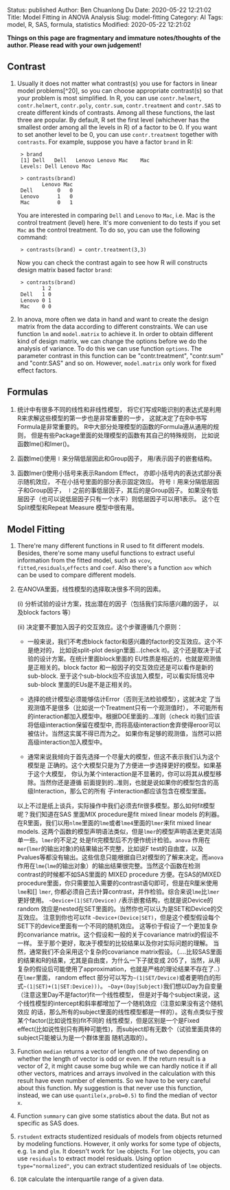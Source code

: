 Status: published
Author: Ben Chuanlong Du
Date: 2020-05-22 12:21:02
Title: Model Fitting in ANOVA Analysis
Slug: model-fitting
Category: AI
Tags: model, R, SAS, formula, statistics
Modified: 2020-05-22 12:21:02

**Things on this page are fragmentary and immature notes/thoughts of the author. Please read with your own judgement!**
 

## Contrast

1. Usually it does not matter what contrast(s) you use for factors in
    linear model problems[^20], so you can choose appropriate
    contrast(s) so that your problem is most simplified. In R, you can
    use `contr.helmert`, `contr.helmert`, `contr.poly`, `contr.sum`,
    `contr.treatment` and `contr.SAS` to create different kinds of
    contrasts. Among all these functions, the last three are popular. By
    default, R set the first level (whichever has the smallest order
    among all the levels in R) of a factor to be 0. If you want to set
    another level to be 0, you can use `contr.treatment` together with
    `contrasts`. For example, suppose you have a factor `brand` in R:

        > brand
        [1] Dell   Dell   Lenovo Lenovo Mac    Mac
        Levels: Dell Lenovo Mac

        > contrasts(brand)
               Lenovo Mac
        Dell        0   0
        Lenovo      1   0
        Mac         0   1
                

    You are interested in comparing `Dell` and `Lenovo` to `Mac`, i.e.
    Mac is the control treatment (level) here. It's more convenient to
    do tests if you set `Mac` as the control treatment. To do so, you
    can use the following command:

        > contrasts(brand) = contr.treatment(3,3)
                
    Now you can check the contrast again to see how R will constructs
    design matrix based factor `brand`:

        > contrasts(brand)
               1 2
        Dell   1 0
        Lenovo 0 1
        Mac    0 0
                
2. In anova, more often we data in hand and want to create the design
    matrix from the data according to different constraints. We can use
    function `lm` and `model.matrix` to achieve it. In order to obtain
    different kind of design matrix, we can change the options before we
    do the analysis of variance. To do this we can use function
    `options`. The parameter contrast in this function can be
    "contr.treatment", "contr.sum" and "contr.SAS" and so on.
    However, `model.matrix` only work for fixed effect factors. 

## Formulas

1. 统计中有很多不同的线性和非线性模型， 将它们写成R能识别的表达式是利用R来求解这些模型的第一步也是非常重要的一步， 这就决定了在R中书写
    Formula是非常重要的。 R中大部分处理模型的函数的Formula遵从通用的规则，
    但是有些Package里面的处理模型的函数有其自己的特殊规则， 比如说函数lme()和lmer()。

2. 函数lme()使用$\mid$来分隔低层因此和Group因子， 用/表示因子的嵌套结构。

3. 函数lmer()使用小括号来表示Random Effect， 亦即小括号内的表达式部分表示随机效应， 不在小括号里面的部分表示固定效应。
    符号$\mid$用来分隔低层因子和Group因子， $\mid$之前的事低层因子，其后的是Group因子。
    如果没有低层因子（也可以说低层因子只有一个水平）则低层因子可以用1表示。 这个在Split模型和Repeat Measure
    模型中很有用。

## Model Fitting

1. There're many different functions in R used to fit different models.
    Besides, there're some many useful functions to extract useful
    information from the fitted model, such as `vcov`,
    `fitted`,`residuals`,`effects` and `coef`. Also there's a function
    `aov` which can be used to compare different models.

2. 在ANOVA里面，线性模型的选择取决很多不同的因素。

    (i) 分析试验的设计方案，找出潜在的因子（包括我们实际感兴趣的因子， 以及block factors 等）

    (ii) 决定要不要加入因子的交互效应。这个步骤遵循几个原则：

    - 一般来说，我们不考虑block factor和感兴趣的factor的交互效应。这个不是绝对的，
        比如说split-plot design里面...(check
        it)。这个还是取决于试验的设计方案。在统计里面block里面的 EU性质是相近的，也就是观测值是正相关的。block
        factor 和一般因子的交互效应还是可以看作是新的sub-block.
        至于这个sub-block应不应该加入模型，可以看实际情况中sub-block 里面的EUs是不是正相关的。

    - 选择的统计模型必须能够估计Error（否则无法检验模型），这就决定
        了当观测值不是很多（比如说一个Treatment只有一个观测值时），
        不可能所有的interaction都加入模型中。根据DOE里面的...准则（check
        it)我们应该将低级interaction保留在模型中,
        而将高级interaction舍弃使得eroor可以被估计。当然这实属不得已而为之。
        如果你有足够的观测值，当然可以把高级interaction加入模型中。

    - 通常来说我倾向于首先选择一个尽量大的模型，但这不表示我们认为这个模型是
        正确的。这个大模型只是为了方便进一步选择更好的模型。如果基于这个大模型，
        你认为某个interaction是不显著的，你可以将其从模型移除。当然你还是遵循
        前面提到的..准则，也就是说如果你的模型包含的高级Interaction，那么它的所有
        子interaction都应该包含在模型里面。

    以上不过是纸上谈兵，实际操作中我们必须去fit很多模型。那么如何fit模型呢？我们知道在SAS 里面MIX procedure是fit
    mixed linear models 的利器。在R里面，我们以用`nlme`里面的`lme`或者`lme4`里面的`lmer`来fit
    mixed linear models.
    这两个函数的模型声明语法类似，但是`lmer`的模型声明语法更灵活简单一些。`lmer`的不足之
    处是fit完模型后不方便作统计检验。`anova` 作用在`mer`(`lmer`的输出对象)的结果输出不完整，比如说F
    test的自由度，以及Pvalues等都没有输出。这些信息只能根据自已对模型的了解来决定。而`anova`
    作用在`lme`(`lme`的输出对象）的输出结果很完整。当然这个函数在检测contrast的时候都不如SAS里面的 MIXED
    procedure 方便。在SAS的MIXED
    procedure里面，你只需要加入需要的contrast语句即可，但是在R厘米使用`lme`和[] `lmer`,
    你都必须自己去计算contrast，并作检验。综合来说`lme`比`lmer`更好使用。
    `~Device+(1|SET/Device)` `/`表示嵌套结构，也就是说Device的random
    效应是nested在SET里面的。当然你也可以认为是SET和Device的交互效应。 注意到你也可以fit
    `~Device+(Device|SET)`，但是这个模型假设每个SET下的device里面有一个不同的随机效应。
    这等价于假设了一个更加复杂的convariance matrix。这个假设和一般的关于covariance matrix的假设不一样。
    至于那个更好，取决于模型的比较结果以及你对实际问题的理解。 当然，通常我们不会采用这个复杂的covariance
    matrix假设。（....比较SAS里面的结果和R的结果，尤其是自由度，为什么一下子就变成
    205了，当然，从用复杂的假设后可能使用了approximation，也就是严格的理论结果不存在了..） 在`lmer`里面，
    random effect
    部分可以写为`~(1|SET/Device)`或者更明白的形式`~(1|SET)+(1|SET:Device)))`。
    `~Day+(Day|Subject)`我们想以Day为自变量（注意这里Day不是factor)fit一个线性模型，
    但是对于每个subject来说，这个线性模型的intercept和斜率都增加了一个随机效应（注意如果没有这个随机效应
    的话，那么所有的subject里面的线性模型都是一样的）。这有点类似于按某个factor(比如说性别)fit不同的
    线性模型，但是区别是一个是Fixed
    effect(比如说性别只有两种可能性)，而subject却有无数个（试验里面具体的subject只能被认为是一个群体里面
    随机选取的）。


2. Function `median` returns a vector of length one of two depending on
    whether the length of vector is odd or even. If the return result is
    a vector of 2, it might cause some bug while we can hardly notice it
    if all other vectors, matrices and arrays involved in the
    calculation with this result have even number of elements. So we
    have to be very careful about this function. My suggestion is that
    never use this function, instead, we can use `quantile(x,prob=0.5)`
    to find the median of vector `x`.

3. Function `summary` can give some statistics about the data. But not
    as specific as SAS does.

7. `rstudent` extracts studentized residuals of models from objects
    returned by modeling functions. However, it only works for some type
    of objects, e.g. `lm` and `glm`. It doesn't work for `lme` objects.
    For `lme` objects, you can use `residuals` to extract model
    residuals. Using option `type="normalized"`, you can extract
    studentized residuals of `lme` objects.

8. `IQR` calculate the interquartile range of a given data.

